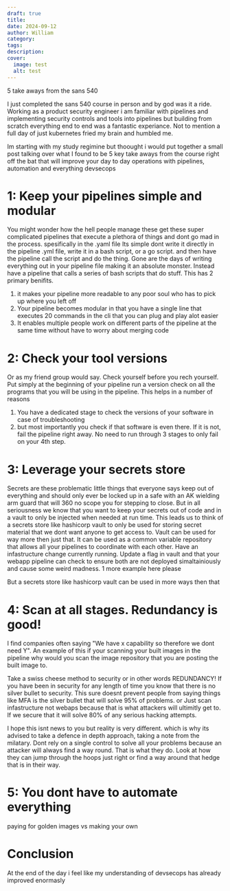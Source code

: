 ```yaml
---
draft: true
title: 
date: 2024-09-12
author: William
category: 
tags: 
description: 
cover:
  image: test
  alt: test
---
```

5 take aways from the sans 540

I just completed the sans 540 course in person and by god was it a ride. 
Working as a product security engineer i am familiar with pipelines and implementing security controls and tools into pipelines but building from scratch everything end to end was a fantastic experiance. Not to mention a full day of just kubernetes fried my brain and humbled me.

Im starting with my study regimine but thoought i would put together a small post talking over what I found to be 5 key take aways from the course right off the bat that will improve your day to day operations with pipelines, automation and everything devsecops


# 1: Keep your pipelines simple and modular

You might wonder how the hell people manage these get these super complicated pipelines that execute a plethora of things and dont go mad in the process. spesifically in the .yaml file
Its simple dont write it directly in the pipeline .yml file, write it in a bash script, or a go script. and then have the pipeline call the script and do the thing. Gone are the days of writing everything out in your pipeline file making it an absolute monster. 
Instead have a pipeline that calls a series of bash scripts that do stuff. This has 2 primary benifits. 
1. it makes your pipeline more readable to any poor soul who has to pick up where you left off
2. Your pipeline becomes modular in that you have a single line that executes 20 commands in the cli that you can plug and play alot easier
3. It enables multiple people work on different parts of the pipeline at the same time without have to worry about merging code

# 2: Check your tool versions

Or as my friend group would say. Check yourself before you rech yourself. Put simply at the beginning of your pipeline run a version check on all the programs that you will be using in the pipeline.
This helps in a number of reasons
1. You have a dedicated stage to check the versions of your software in case of troubleshooting
2. but most importantly you check if that software is even there. If it is not, fail the pipeline right away. No need to run through 3 stages to only fail on your 4th step.

# 3:  Leverage your secrets store

Secrets are these problematic little things that everyone says keep out of everything and should only ever be locked up in a safe with an AK wielding arm guard that will 360 no scope you for stepping to close. 
But in all seriousness we know that you want to keep your secrets out of code and in a vault to only be injected when needed at run time. This leads us to think of a secrets store like hashicorp vault to only be used for storing secret material that we dont want anyone to get access to. 
Vault can be used for way more then just that. It can be used as a common variable repository that allows all your pipelines to coordinate with each other. 
Have an infastructure change currently running. Update a flag in vault and that your webapp pipeline can check to ensure both are not deployed simaltainiously and cause some weird madness. 
1 more example here please

But a secrets store like hashicorp vault can be used in more ways then that


# 4: Scan at all stages. Redundancy is good!

I find companies often saying "We have x capability so therefore we dont need Y".
An example of this if your scanning your built images in the pipeline why would you scan the image repository that you are posting the built image to.

Take a swiss cheese method to security or in other words REDUNDANCY!
If you have been in security for any length of time you know that there is no silver bullet to security. This sure doesnt prevent people from saying things like MFA is the silver bullet that will solve 95% of problems. or Just scan infastructure not webaps because that is what attackers will ultimitly get to. If we secure that it will solve 80% of any serious hacking attempts. 

I hope this isnt news to you but reality is very different. which is why its advised to take a defence in depth approach, taking a note from the milatary. Dont rely on a single control to solve all your problems because an attacker will always find a way round. That is what they do. Look at how they can jump through the hoops just right or find a way around that hedge that is in their way.



# 5: You dont have to automate everything 

paying for golden images vs making  your own




# Conclusion 

At the end of the day i feel like my understanding of devsecops has already improved enormasly